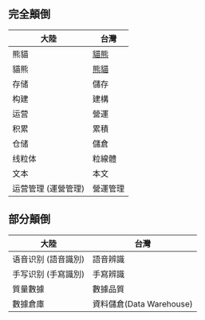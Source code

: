 ## 完全顛倒
| 大陸 | 台灣 |
|-----|------|
| 熊貓 | [貓熊](https://anntw.com/articles/20160104-Sa1f) |
| 貓熊 | [熊貓](https://anntw.com/articles/20160104-Sa1f) |
| 存储 | 儲存 |
| 构建 | 建構 |
| 运营 | 營運 |
| 积累 | 累積 |
| 仓储 | 儲倉 |
| 线粒体 | 粒線體 |
| 文本 | 本文 |
| 运营管理 (運營管理) | 營運管理 |


## 部分顛倒
| 大陸 | 台灣 |
|-----|------|
| 语音识别 (語音識別) | 語音辨識 |
| 手写识别 (手寫識別) | 手寫辨識 |
| 質量數據 | 數據品質 |
| 數據倉庫 | 資料儲倉(Data Warehouse) |



